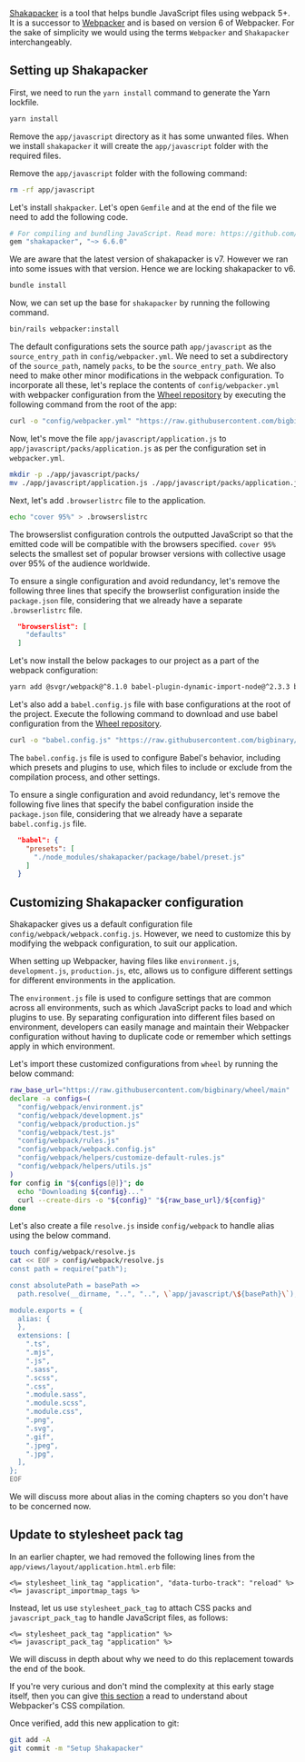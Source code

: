 [Shakapacker](https://github.com/shakacode/shakapacker)
is a tool that helps bundle JavaScript files using webpack 5+.
It is a successor to [Webpacker](https://github.com/rails/webpacker) and is based on version 6 of Webpacker. For the sake of simplicity we would using the terms `Webpacker` and `Shakapacker` interchangeably.

## Setting up Shakapacker

First, we need to run the `yarn install` command to generate the Yarn lockfile.

```bash
yarn install
```

Remove the `app/javascript` directory as it has some unwanted files. When we
install `shakapacker` it will create the `app/javascript` folder with the required
files.

Remove the `app/javascript` folder with the following command:

```bash
rm -rf app/javascript
```

Let's install `shakpacker`. Let's open `Gemfile` and at the end of the file
we need to add the following code.

```rb
# For compiling and bundling JavaScript. Read more: https://github.com/shakacode/shakapacker
gem "shakapacker", "~> 6.6.0"
```

We are aware that the latest version of shakapacker is v7. However we ran into some issues
with that version. Hence we are locking shakapacker to v6.

```bash
bundle install
```

Now, we can set up the base for `shakapacker` by running the following command.

```bash
bin/rails webpacker:install
```

The default configurations sets the source path `app/javascript` as the `source_entry_path`
in `config/webpacker.yml`. We need to set a subdirectory of the `source_path`, namely `packs`, to
be the `source_entry_path`.
We also need to make other minor modifications in the webpack configuration.
To incorporate all these, let's replace the contents of `config/webpacker.yml` with webpacker configuration from the
[Wheel repository](https://raw.githubusercontent.com/bigbinary/wheel/main/webpacker.yml)
by executing the following command from the root of the app:

```bash
curl -o "config/webpacker.yml" "https://raw.githubusercontent.com/bigbinary/wheel/main/config/webpacker.yml"
```

Now, let's move the file `app/javascript/application.js` to `app/javascript/packs/application.js`
as per the configuration set in `webpacker.yml`.

```bash
mkdir -p ./app/javascript/packs/
mv ./app/javascript/application.js ./app/javascript/packs/application.js
```

Next, let's add `.browserlistrc` file to the application.

```bash
echo "cover 95%" > .browserslistrc
```

The browserslist configuration controls the outputted JavaScript so that the emitted code
will be compatible with the browsers specified. `cover 95%` selects the smallest set of popular
browser versions with collective usage over 95% of the audience worldwide.

To ensure a single configuration and avoid redundancy, let's remove the following three lines that specify the browserlist configuration inside the `package.json` file, considering that we already have a separate `.browserlistrc` file.

```json
  "browserslist": [
    "defaults"
  ]
```

Let's now install the below packages to our project as a part of the webpack configuration:

```bash
yarn add @svgr/webpack@^8.1.0 babel-plugin-dynamic-import-node@^2.3.3 babel-plugin-macros@^3.1.0 babel-plugin-js-logger@^1.0.17 css-loader@^6.8.1 dotenv-webpack@^8.0.1 i18next ignore-loader@^0.1.2 mini-css-extract-plugin@^2.7.6 js-logger@^1.6.1 postcss@^8.4.29 postcss-flexbugs-fixes@^5.0.2 postcss-import@^15.1.0 postcss-loader@^7.3.3 postcss-preset-env@^9.1.2 process@^0.11.10 ramda sass@^1.66.1 sass-loader@^13.3.2 source-map-loader@^4.0.1 style-loader@^3.3.3
```

Let's also add a `babel.config.js` file with base configurations at the root of the project.
Execute the following command to download and use babel configuration from the
[Wheel repository](https://raw.githubusercontent.com/bigbinary/wheel/main/babel.config.js).

```bash
curl -o "babel.config.js" "https://raw.githubusercontent.com/bigbinary/wheel/main/babel.config.js"
```

The `babel.config.js` file is used to configure Babel's behavior, including which presets
and plugins to use, which files to include or exclude from the compilation process, and
other settings.

To ensure a single configuration and avoid redundancy, let's remove the following five lines that specify the babel configuration inside the `package.json` file, considering that we already have a separate `babel.config.js` file.

```json
  "babel": {
    "presets": [
      "./node_modules/shakapacker/package/babel/preset.js"
    ]
  }
```

## Customizing Shakapacker configuration

Shakapacker gives us a default configuration file `config/webpack/webpack.config.js`.
However, we need to customize this by modifying the webpack configuration, to suit our
application.

When setting up Webpacker, having files like `environment.js`, `development.js`,
`production.js`, etc, allows us to configure different settings for different
environments in the application.

The `environment.js` file is used to configure settings that are common across all
environments, such as which JavaScript packs to load and which plugins to use. By
separating configuration into different files based on environment, developers can
easily manage and maintain their Webpacker configuration without having to duplicate
code or remember which settings apply in which environment.

Let's import these customized configurations from `wheel` by running the below command:

```bash
raw_base_url="https://raw.githubusercontent.com/bigbinary/wheel/main"
declare -a configs=(
  "config/webpack/environment.js"
  "config/webpack/development.js"
  "config/webpack/production.js"
  "config/webpack/test.js"
  "config/webpack/rules.js"
  "config/webpack/webpack.config.js"
  "config/webpack/helpers/customize-default-rules.js"
  "config/webpack/helpers/utils.js"
)
for config in "${configs[@]}"; do
  echo "Downloading ${config}..."
  curl --create-dirs -o "${config}" "${raw_base_url}/${config}"
done
```

Let's also create a file `resolve.js` inside `config/webpack` to handle alias using the
below command.

```bash
touch config/webpack/resolve.js
cat << EOF > config/webpack/resolve.js
const path = require("path");

const absolutePath = basePath =>
  path.resolve(__dirname, "..", "..", \`app/javascript/\${basePath}\`);

module.exports = {
  alias: {
  },
  extensions: [
    ".ts",
    ".mjs",
    ".js",
    ".sass",
    ".scss",
    ".css",
    ".module.sass",
    ".module.scss",
    ".module.css",
    ".png",
    ".svg",
    ".gif",
    ".jpeg",
    ".jpg",
  ],
};
EOF
```

We will discuss more about alias in the coming chapters so you don't have to be concerned now.

## Update to stylesheet pack tag

In an earlier chapter, we had removed the following lines from the `app/views/layout/application.html.erb` file:

```erb
<%= stylesheet_link_tag "application", "data-turbo-track": "reload" %>
<%= javascript_importmap_tags %>
```

Instead, let us use `stylesheet_pack_tag` to attach CSS packs and `javascript_pack_tag` to handle JavaScript files, as follows:

```erb {1,2}
<%= stylesheet_pack_tag "application" %>
<%= javascript_pack_tag "application" %>
```

We will discuss in depth about why we need to do this replacement towards the
end of the book.

If you're very curious and don't mind the complexity at this early
stage itself, then you can give
[this section](/learn-rubyonrails/webpacker-in-depth#significance-of-stylesheet-pack-tag)
a read to understand about Webpacker's CSS compilation.

Once verified, add this new application to git:

```bash
git add -A
git commit -m "Setup Shakapacker"
```
